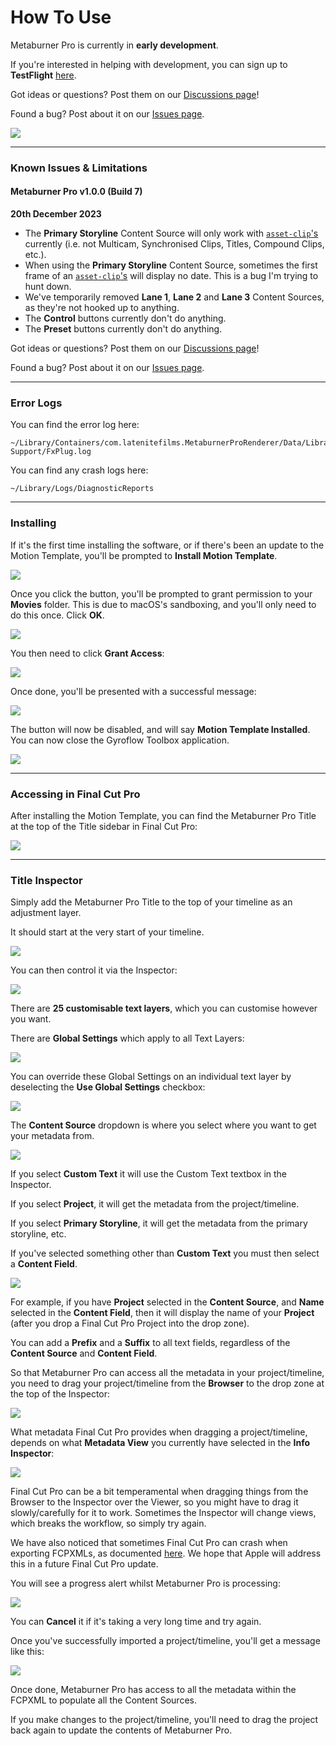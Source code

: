 # How To Use

Metaburner Pro is currently in **early development**.

If you're interested in helping with development, you can sign up to **TestFlight** [here](https://testflight.apple.com/join/dw7S2veN).

Got ideas or questions? Post them on our [Discussions page](https://github.com/latenitefilms/metaburnerpro/discussions)!

Found a bug? Post about it on our [Issues page](https://github.com/latenitefilms/metaburnerpro/issues).

![](/static/overlay-example.png)

---

### Known Issues & Limitations

#### Metaburner Pro v1.0.0 (Build 7)

**20th December 2023**

- The **Primary Storyline** Content Source will only work with [`asset-clip`'s](https://developer.apple.com/documentation/professional_video_applications/fcpxml_reference/story_elements/asset-clip) currently (i.e. not Multicam, Synchronised Clips, Titles, Compound Clips, etc.).
- When using the **Primary Storyline** Content Source, sometimes the first frame of an [`asset-clip`'s](https://developer.apple.com/documentation/professional_video_applications/fcpxml_reference/story_elements/asset-clip) will display no date. This is a bug I'm trying to hunt down.
- We've temporarily removed **Lane 1**, **Lane 2** and **Lane 3** Content Sources, as they're not hooked up to anything.
- The **Control** buttons currently don't do anything.
- The **Preset** buttons currently don't do anything.

Got ideas or questions? Post them on our [Discussions page](https://github.com/latenitefilms/metaburnerpro/discussions)!

Found a bug? Post about it on our [Issues page](https://github.com/latenitefilms/metaburnerpro/issues).

---

### Error Logs

You can find the error log here:

```
~/Library/Containers/com.latenitefilms.MetaburnerProRenderer/Data/Library/Application Support/FxPlug.log
```

You can find any crash logs here:

```
~/Library/Logs/DiagnosticReports
```

---

### Installing

If it's the first time installing the software, or if there's been an update to the Motion Template, you'll be prompted to **Install Motion Template**.

![](static/install-01.png)

Once you click the button, you'll be prompted to grant permission to your **Movies** folder. This is due to macOS's sandboxing, and you'll only need to do this once. Click **OK**.

![](static/install-02.png)

You then need to click **Grant Access**:

![](static/install-03.png)

Once done, you'll be presented with a successful message:

![](static/install-04.png)

The button will now be disabled, and will say **Motion Template Installed**. You can now close the Gyroflow Toolbox application.

![](static/install-05.png)

---

### Accessing in Final Cut Pro

After installing the Motion Template, you can find the Metaburner Pro Title at the top of the Title sidebar in Final Cut Pro:

![](static/title-browser.png)

---

### Title Inspector

Simply add the Metaburner Pro Title to the top of your timeline as an adjustment layer.

It should start at the very start of your timeline.

![](static/timeline.png)

You can then control it via the Inspector:

![](static/inspector.png)

There are **25 customisable text layers**, which you can customise however you want.

There are **Global Settings** which apply to all Text Layers:

![](static/global-settings.png)

You can override these Global Settings on an individual text layer by deselecting the **Use Global Settings** checkbox:

![](static/text-layer.png)

The **Content Source** dropdown is where you select where you want to get your metadata from.

![](static/content-source.png)

If you select **Custom Text** it will use the Custom Text textbox in the Inspector.

If you select **Project**, it will get the metadata from the project/timeline.

If you select **Primary Storyline**, it will get the metadata from the primary storyline, etc.

If you've selected something other than **Custom Text** you must then select a **Content Field**.

![](static/content-field.png)

For example, if you have **Project** selected in the **Content Source**, and **Name** selected in the **Content Field**, then it will display the name of your **Project** (after you drop a Final Cut Pro Project into the drop zone).

You can add a **Prefix** and a **Suffix** to all text fields, regardless of the **Content Source** and **Content Field**.

So that Metaburner Pro can access all the metadata in your project/timeline, you need to drag your project/timeline from the **Browser** to the drop zone at the top of the Inspector:

![](static/drop-zone.png)

What metadata Final Cut Pro provides when dragging a project/timeline, depends on what **Metadata View** you currently have selected in the **Info Inspector**:

![](static/metadata-view.png)

Final Cut Pro can be a bit temperamental when dragging things from the Browser to the Inspector over the Viewer, so you might have to drag it slowly/carefully for it to work. Sometimes the Inspector will change views, which breaks the workflow, so simply try again.

We have also noticed that sometimes Final Cut Pro can crash when exporting FCPXMLs, as documented [here](https://github.com/CommandPost/FCPCafe/issues/307). We hope that Apple will address this in a future Final Cut Pro update.

You will see a progress alert whilst Metaburner Pro is processing:

![](static/loading.png)

You can **Cancel** it if it's taking a very long time and try again.

Once you've successfully imported a project/timeline, you'll get a message like this:

![](static/import-complete.png)

Once done, Metaburner Pro has access to all the metadata within the FCPXML to populate all the Content Sources.

If you make changes to the project/timeline, you'll need to drag the project back again to update the contents of Metaburner Pro.